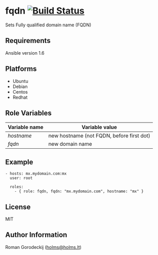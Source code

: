 fqdn [![Build Status](https://travis-ci.org/holms/ansible-fqdn.svg?branch=master)](https://travis-ci.org/holms/ansible-fqdn)
====

Sets Fully qualified domain name (FQDN)

Requirements
------------

Ansible version 1.6

## Platforms

* Ubuntu
* Debian
* Centos
* Redhat

Role Variables
--------------


|Variable name | Variable value
|--------------|---------------
|*hostname*    |new hostname (not FQDN, before first dot)
|*fqdn*        | new domain name

Example
-------

```
- hosts: mx.mydomain.com:mx
  user: root

  roles:
    - { role: fqdn, fqdn: "mx.mydomain.com", hostname: "mx" }
```

License
-------

MIT

Author Information
------------------

Roman Gorodeckij (<holms@holms.lt>)
